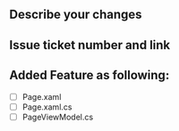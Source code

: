 ## Describe your changes

## Issue ticket number and link

## Added <Name> Feature as following:
- [ ] <Name>Page.xaml
- [ ] <Name>Page.xaml.cs
- [ ] <Name>PageViewModel.cs
